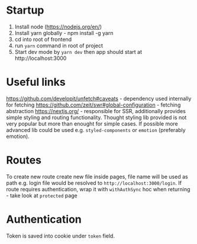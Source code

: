 # Startup

1. Install node (https://nodejs.org/en/)
2. Install yarn globally - npm install -g yarn
3. cd into root of frontend
4. run `yarn` command in root of project
5. Start dev mode by `yarn dev` then app should start at http://localhost:3000

# Useful links

https://github.com/developit/unfetch#caveats - dependency used internally for fetching
https://github.com/zeit/swr#global-configuration - fetching abstraction
https://nextjs.org/ - responsible for SSR, additionally provides simple styling and routing functionality. Thought styling lib provided is not very popular but more than enought for simple cases. If possible more advanced lib could be used e.g. `styled-components` or `emotion` (preferably emotion).

# Routes

To create new route create new file inside pages, file name will be used as path e.g. login file would be resolved to `http://localhost:3000/login`. If route requires authentication, wrap it with `withAuthSync` hoc when returning - take look at `protected` page

# Authentication

Token is saved into cookie under `token` field.
